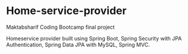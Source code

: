 # Home-service-provider

Maktabsharif Coding Bootcamp final project

Homeservice provider built using Spring Boot, Spring Security with JPA Authentication, Spring Data JPA with MySQL, Spring MVC.

